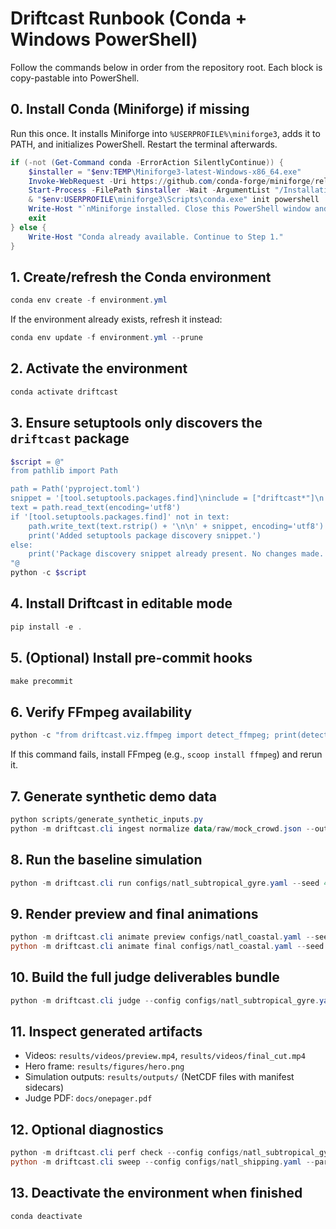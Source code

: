 # Driftcast Runbook (Conda + Windows PowerShell)

Follow the commands below in order from the repository root. Each block is copy-pastable into PowerShell.

## 0. Install Conda (Miniforge) if missing
Run this once. It installs Miniforge into `%USERPROFILE%\miniforge3`, adds it to PATH, and initializes PowerShell. Restart the terminal afterwards.
```powershell
if (-not (Get-Command conda -ErrorAction SilentlyContinue)) {
    $installer = "$env:TEMP\Miniforge3-latest-Windows-x86_64.exe"
    Invoke-WebRequest -Uri https://github.com/conda-forge/miniforge/releases/latest/download/Miniforge3-Windows-x86_64.exe -OutFile $installer
    Start-Process -FilePath $installer -Wait -ArgumentList "/InstallationType=JustMe","/AddToPath=1","/RegisterPython=0","/S","/D=$env:USERPROFILE\miniforge3"
    & "$env:USERPROFILE\miniforge3\Scripts\conda.exe" init powershell
    Write-Host "`nMiniforge installed. Close this PowerShell window and open a new one before continuing." -ForegroundColor Yellow
    exit
} else {
    Write-Host "Conda already available. Continue to Step 1."
}
```

## 1. Create/refresh the Conda environment
```powershell
conda env create -f environment.yml
```
If the environment already exists, refresh it instead:
```powershell
conda env update -f environment.yml --prune
```

## 2. Activate the environment
```powershell
conda activate driftcast
```

## 3. Ensure setuptools only discovers the `driftcast` package
```powershell
$script = @"
from pathlib import Path

path = Path('pyproject.toml')
snippet = '[tool.setuptools.packages.find]\ninclude = ["driftcast*"]\n'
text = path.read_text(encoding='utf8')
if '[tool.setuptools.packages.find]' not in text:
    path.write_text(text.rstrip() + '\n\n' + snippet, encoding='utf8')
    print('Added setuptools package discovery snippet.')
else:
    print('Package discovery snippet already present. No changes made.')
"@
python -c $script
```

## 4. Install Driftcast in editable mode
```powershell
pip install -e .
```

## 5. (Optional) Install pre-commit hooks
```powershell
make precommit
```

## 6. Verify FFmpeg availability
```powershell
python -c "from driftcast.viz.ffmpeg import detect_ffmpeg; print(detect_ffmpeg())"
```
If this command fails, install FFmpeg (e.g., `scoop install ffmpeg`) and rerun it.

## 7. Generate synthetic demo data
```powershell
python scripts/generate_synthetic_inputs.py
python -m driftcast.cli ingest normalize data/raw/mock_crowd.json --out-dir data/crowd/processed
```

## 8. Run the baseline simulation
```powershell
python -m driftcast.cli run configs/natl_subtropical_gyre.yaml --seed 42
```

## 9. Render preview and final animations
```powershell
python -m driftcast.cli animate preview configs/natl_coastal.yaml --seed 42
python -m driftcast.cli animate final configs/natl_coastal.yaml --seed 42
```

## 10. Build the full judge deliverables bundle
```powershell
python -m driftcast.cli judge --config configs/natl_subtropical_gyre.yaml --seed 42
```

## 11. Inspect generated artifacts
- Videos: `results/videos/preview.mp4`, `results/videos/final_cut.mp4`
- Hero frame: `results/figures/hero.png`
- Simulation outputs: `results/outputs/` (NetCDF files with manifest sidecars)
- Judge PDF: `docs/onepager.pdf`

## 12. Optional diagnostics
```powershell
python -m driftcast.cli perf check --config configs/natl_subtropical_gyre.yaml --seed 123
python -m driftcast.cli sweep --config configs/natl_shipping.yaml --param physics.diffusivity_m2s=5,10 --seed 42
```

## 13. Deactivate the environment when finished
```powershell
conda deactivate
```

